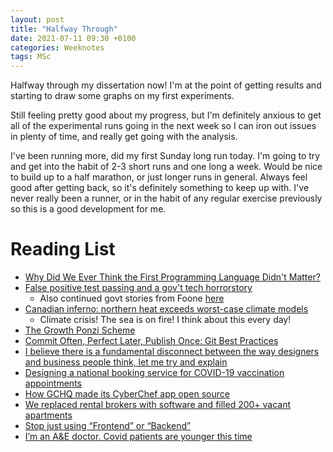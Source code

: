 ```yaml
---
layout: post
title: "Halfway Through"
date: 2021-07-11 09:30 +0100
categories: Weeknotes
tags: MSc
---
```


Halfway through my dissertation now! I'm at the point of getting results and
starting to draw some graphs on my first experiments.
<!--more-->
Still feeling pretty good about my progress, but I'm definitely anxious to get
all of the experimental runs going in the next week so I can iron out issues
in plenty of time, and really get going with the analysis.

I've been running more, did my first Sunday long run today. I'm going to try
and get into the habit of 2-3 short runs and one long a week. Would be nice
to build up to a half marathon, or just longer runs in general. Always feel
good after getting back, so it's definitely something to keep up with. I've
never really been a runner, or in the habit of any regular exercise previously
so this is a good development for me.


# Reading List
- [Why Did We Ever Think the First Programming Language Didn't
  Matter?](https://cacm.acm.org/blogs/blog-cacm/253393-why-did-we-ever-think-the-first-programming-language-didnt-matter/fulltext)
- [False positive test passing and a gov't tech
  horrorstory](https://twitter.com/Foone/status/1410120061772189699?s=20)
    - Also continued govt stories from Foone
      [here](https://floppy.foone.org/w/Twitter_Info_Threads#My_Government_Job)
- [Canadian inferno: northern heat exceeds worst-case climate
  models](https://www.theguardian.com/environment/2021/jul/02/canadian-inferno-northern-heat-exceeds-worst-case-climate-models)
    - Climate crisis! The sea is on fire! I think about this every day!
- [The Growth Ponzi
  Scheme](https://www.strongtowns.org/the-growth-ponzi-scheme)
- [Commit Often, Perfect Later, Publish Once: Git Best
  Practices](https://sethrobertson.github.io/GitBestPractices/)
- [I believe there is a fundamental disconnect between the way designers and
  business people think, let me try and
  explain](https://twitter.com/andybudd/status/1411349258733867010?s=20)
- [Designing a national booking service for COVID-19 vaccination
  appointments](https://services.blog.gov.uk/2021/07/05/designing-a-national-booking-service-for-covid-19-vaccination-appointments/)
- [How GCHQ made its CyberChef app open
  source](https://www.gov.uk/government/case-studies/how-gchq-made-its-cyberchef-app-open-source)
- [We replaced rental brokers with software and filled 200+ vacant
  apartments](https://caretaker.com/blog/we-replaced-rental-brokers-with-software-and-filled-200-vacant-apartments)
- [Stop just using “Frontend” or
  “Backend”](https://www.michellelim.org/writing/stop-using-frontend-backend/)
- [I’m an A&E doctor. Covid patients are younger this
  time](https://www.theguardian.com/society/2021/jul/09/im-an-ae-doctor-covid-patients-are-younger-this-time)
